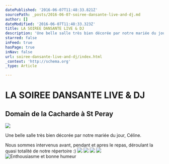 ```yaml
---
datePublished: '2016-06-07T11:48:33.821Z'
sourcePath: _posts/2016-06-07-soiree-dansante-live-and-dj.md
author: []
dateModified: '2016-06-07T11:48:33.323Z'
title: LA SOIREE DANSANTE LIVE & DJ
description: 'Une belle salle très bien décorée par notre mariée du jour, Céline.'
starred: false
inFeed: true
hasPage: true
inNav: false
url: soiree-dansante-live-and-dj/index.html
_context: 'http://schema.org'
_type: Article

---
```

# LA SOIREE DANSANTE LIVE & DJ

## Domain de la Cacharde à St Peray
![](https://the-grid-user-content.s3-us-west-2.amazonaws.com/5b157284-709a-42e8-b6b2-f9e5fd82badc.jpg)

Une belle salle très bien décorée par notre mariée du jour, Céline.

Nous sommes intervenus avant, pendant et apres le repas, déroulant la quasi totalité de notre répertoire :)
![](https://the-grid-user-content.s3-us-west-2.amazonaws.com/a3c1c61b-e5c1-4e85-9d6c-156865805505.jpg)
![](https://the-grid-user-content.s3-us-west-2.amazonaws.com/292e50b0-caac-4715-8cc9-80f03d8c2c24.jpg)
![](https://the-grid-user-content.s3-us-west-2.amazonaws.com/9438b045-3089-454e-82e5-5f660aa9714a.jpg)
![](https://the-grid-user-content.s3-us-west-2.amazonaws.com/27bd62fc-759e-4650-98ce-b5447457aacf.jpg)
![Enthousiasme et bonne humeur](https://the-grid-user-content.s3-us-west-2.amazonaws.com/6a8944ea-9148-4dbf-8f20-4d29bedbe4f6.jpg)